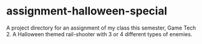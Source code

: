 # assignment-halloween-special
A project directory for an assignment of my class this semester, Game Tech 2. A Halloween themed rail-shooter with 3 or 4 different types of enemies.
